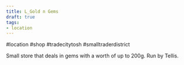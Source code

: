 ```yaml
---
title: L_Gold n Gems
draft: true
tags:
- location
---
```


#location #shop #tradecitytosh #smalltraderdistrict

Small store that deals in gems with a worth of up to 200g. Run by Tellis.
